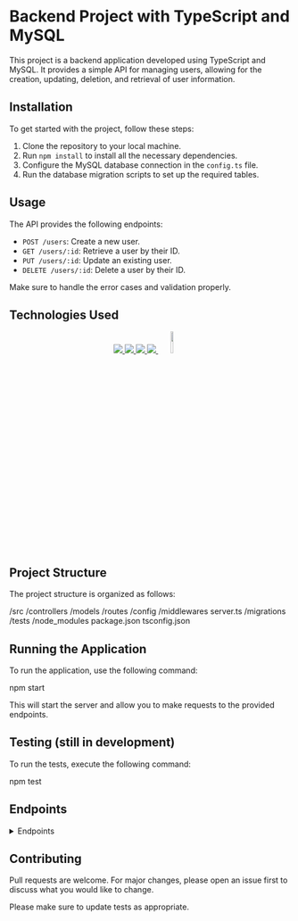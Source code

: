 # Backend Project with TypeScript and MySQL

This project is a backend application developed using TypeScript and MySQL. It provides a simple API for managing users, allowing for the creation, updating, deletion, and retrieval of user information.

## Installation

To get started with the project, follow these steps:

1. Clone the repository to your local machine.
2. Run `npm install` to install all the necessary dependencies.
3. Configure the MySQL database connection in the `config.ts` file.
4. Run the database migration scripts to set up the required tables.

## Usage

The API provides the following endpoints:

- `POST /users`: Create a new user.
- `GET /users/:id`: Retrieve a user by their ID.
- `PUT /users/:id`: Update an existing user.
- `DELETE /users/:id`: Delete a user by their ID.

Make sure to handle the error cases and validation properly.

## Technologies Used

<div align="center">
<a href="https://www.typescriptlang.org/">
    <img src= "https://img.shields.io/badge/TypeScript-007ACC?style=for-the-badge&logo=typescript&logoColor=white"/>
</a>
<a href="https://nodejs.org/es/">
    <img src= "https://img.shields.io/badge/node.js-026E00?style=for-the-badge&logo=node.js&logoColor=white"/>
</a>
<a href="https://www.mysql.com/">
    <img src= "https://img.shields.io/badge/MySQL-00000F?style=for-the-badge&logo=mysql&logoColor=white"/>
</a>
<a href="https://www.expressjs.com/">
    <img src= "https://img.shields.io/badge/Express.js-404D59?style=for-the-badge"/>
</a>
  <a href="https://git-scm.com/">
    <img width="10%" src="https://www.vectorlogo.zone/logos/git-scm/git-scm-ar21.svg"/>
</a>
</div>

## Project Structure

The project structure is organized as follows:

/src
/controllers
/models
/routes
/config
/middlewares
server.ts
/migrations
/tests
/node_modules
package.json
tsconfig.json


## Running the Application

To run the application, use the following command:

npm start

This will start the server and allow you to make requests to the provided endpoints.

## Testing (still in development)

To run the tests, execute the following command:

npm test

## Endpoints
<details>
<summary>Endpoints</summary>

### Clients
- **REGISTER**
  - `POST http://localhost:3000/client/register`
    ```json
    {
        "name": "Jose",
        "surname": "Garcia",
        "email": "JoseGarcia@gmail.com",
        "password": "1234"
    }
    ```
  Permite registrar un nuevo cliente.

- **LOGIN**
  - `POST http://localhost:3000/client/login`
    ```json
    {
        "email": "jose@gmail.com",
        "password": "1234"
    }
    ```
  Permite que un cliente inicie sesión.

- **PROFILE** (Requires Auth: user)
  - `GET http://localhost:3000/client/profile`
  Obtiene el perfil del cliente actual.

- **UPDATE** (Requires Auth: user)
  - `PUT http://localhost:3000/client/update`
    ```json
    {
        "name": "Jose",
        "surname": "Garcia",
        "email": "JoseGarcia@gmail.com",
        "password": "1234"
    }
    ```
  Permite actualizar la información del cliente.

- **GET APPOINTMENT** (Requires Auth)
  - `GET http://localhost:3000/client/appointment/:id`
  Obtiene la cita del cliente con el ID especificado.

### Artist
- **LOGIN**
  - `POST http://localhost:3000/artist/login`
    ```json
    {
        "email": "jose@gmail.com",
        "password": "1234"
    }
    ```
  Permite que un artista inicie sesión.

- **PROFILE** (Requires Auth: admin)
  - `GET http://localhost:3000/artist/profile`
  Obtiene el perfil del artista actual.

- **UPDATE** (Requires Auth: admin)
  - `PUT http://localhost:3000/artist/update`
    ```json
    {
        "name": "Jose",
        "surname": "Garcia",
        "email": "JoseGarcia@gmail.com",
        "password": "1234"
    }
    ```
  Permite actualizar la información del artista.

- **GET APPOINTMENT** (Requires Auth: admin)
  - `GET http://localhost:3000/client/appointment/:id`
  Obtiene la cita del artista con el ID especificado.

- **GET ALL ARTIST** (Requires Auth: user)
  - `GET http://localhost:3000/artist/all`
  Obtiene todos los artistas disponibles.

### Super Admin
- **REGISTER** (Requires Auth: super admin)
  - `POST http://localhost:3000/artist/register`
    ```json
    {
        "name": "Jose",
        "surname": "Garcia",
        "email": "JoseGarcia@gmail.com",
        "password": "1234"
    }
    ```
  Permite registrar un nuevo artista como un super administrador.

- **GET ALL CLIENTS** (Requires Auth: super admin)
  - `GET http://localhost:3000/artist/clients`
  Obtiene todos los clientes registrados.

- **UPDATE ROLE & ACTIVATION OF ARTIST** (Requires Auth: super admin)
  - `PUT http://localhost:3000/artist/update_admin`
    ```json
    {
        "id": 1,
        "role": "admin",
        "is_active": true
    }
    ```
  Permite actualizar el rol y la activación de un artista.

- **UPDATE ACCOUNT ACTIVATION OF CLIENT** (Requires Auth: super admin)
  - `PUT http://localhost:3000/artist/update_admin_client`
    ```json
    {
        "id": 1,
        "is_active": true
    }
    ```
  Permite actualizar la activación de la cuenta de un cliente.

### Appointment
- **CREATE** (Requires Auth: user)
  - `POST http://localhost:3000/appointments/create`
    ```json
    {
        "client_id": "1",
        "artist_id": "1",
        "date": "2023-11-28 18:00:00"
    }
    ```
  Permite crear una nueva cita.

- **UPDATE** (Requires Auth: user)
  - `PUT http://localhost:3000/appointments/update/:id`
    ```json
    {
        "artist_id": "1",
        "status": "0",
        "date": "2023-11-28 18:00:00"
    }
    ```
  Permite actualizar la información de una cita.

- **DELETE** (Requires Auth: user)
  - `DELETE http://localhost:3000/appointments/delete`
    ```json
    {
        "id": "1"
    }
    ```
  Permite eliminar una cita existente.

### Gallery
- **CREATE** (Requires Auth: admin)
  - `POST http://localhost:3000/portfolio/create`
    ```json
    {
        "artist_id": "1",
        "image": "url"
    }
    ```
  Permite crear una nueva imagen en la galería.

- **UPDATE** (Requires Auth: admin)
  - `PUT http://localhost:3000/portfolio/update/:id`
    ```json
    {
        "image": "url"
    }
    ```
  Permite actualizar la información de una imagen en la galería.

- **GET ALL IMAGES** (Requires Auth: user)
  - `GET http://localhost:3000/portfolio/all`
  Obtiene todas las imágenes disponibles en la galería.

- **DELETE** (Requires Auth: admin)
  - `DELETE http://localhost:3000/portfolio/delete`
    ```json
    {
        "id": "1"
    }
    ```
  Permite eliminar una imagen de la galería.
</details>


## Contributing

Pull requests are welcome. For major changes, please open an issue first to discuss what you would like to change.

Please make sure to update tests as appropriate.


